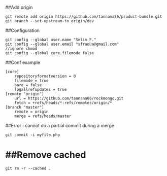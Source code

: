 ##Add origin
```git
git remote add origin https://github.com/tannana86/product-bundle.git
git branch --set-upstream-to origin/dev
```

##Configuration
```git
git config --global user.name "Selim F."
git config --global user.email "sfraoua@gmail.com"
//ignore chmod
git config --global core.filemode false
```
##Conf example
```
[core]
	repositoryformatversion = 0
	filemode = true
	bare = false
	logallrefupdates = true
[remote "origin"]
	url = https://github.com/tannana86/rockmongo.git
	fetch = +refs/heads/*:refs/remotes/origin/*
[branch "master"]
	remote = origin
	merge = refs/heads/master
```
##Error : cannot do a partial commit during a merge
```git
git commit -i myfile.php
```

##Remove cached
==================
```git
git rm -r --cached .
```